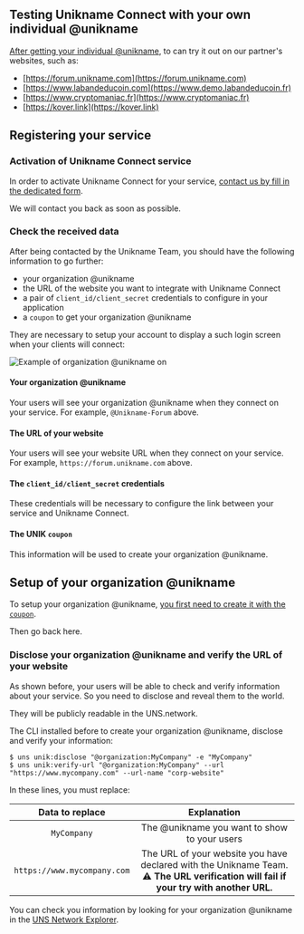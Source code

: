 ## Testing Unikname Connect with your own individual @unikname

[After getting your individual @unikname](/get-unikname/creating-your-unikname-individual), to can try it out on our partner's websites, such as:

- [https://forum.unikname.com](https://forum.unikname.com)
- [https://www.labandeducoin.com](https://www.demo.labandeducoin.fr)
- [https://www.cryptomaniac.fr](https://www.cryptomaniac.fr)
- [https://kover.link](https://kover.link)

## Registering your service

### Activation of Unikname Connect service

In order to activate Unikname Connect for your service, [contact us by fill in the dedicated form](https://www.unikname.com/get-started/).

We will contact you back as soon as possible.

### Check the received data

After being contacted by the Unikname Team, you should have the following information to go further:

- your organization @unikname
- the URL of the website you want to integrate with Unikname Connect
- a pair of `client_id/client_secret` credentials to configure in your application
- a `coupon` to get your organization @unikname

They are necessary to setup your account to display a such login screen when your clients will connect:

![Example of organization @unikname on](/connect/connect-with-your-private-unikname-screen.png)

#### Your organization @unikname

Your users will see your organization @unikname when they connect on your service.
For example, `@Unikname-Forum` above.

#### The URL of your website

Your users will see your website URL when they connect on your service.
For example, `https://forum.unikname.com` above.


#### The `client_id/client_secret` credentials

These credentials will be necessary to configure the link between your service and Unikname Connect.

#### The UNIK `coupon`

This information will be used to create your organization @unikname.
 
## Setup of your organization @unikname

To setup your organization @unikname, [you first need to create it with the `coupon`](/get-unikname/creating-unikname-organization).

Then go back here.

### Disclose your organization @unikname and verify the URL of your website

As shown before, your users will be able to check and verify information about your service.
So you need to disclose and reveal them to the world.

They will be publicly readable in the UNS.network.

The CLI installed before to create your organization @unikname, disclose and verify your information:

    $ uns unik:disclose "@organization:MyCompany" -e "MyCompany"
    $ uns unik:verify-url "@organization:MyCompany" --url "https://www.mycompany.com" --url-name "corp-website"

In these lines, you must replace:

| Data to replace | Explanation |
|:----:|:-----------:|
| `MyCompany`     |  The @unikname you want to show to your users           |
| `https://www.mycompany.com`     | The URL of your website you have declared with the Unikname Team.<br/>**:warning: The URL verification will fail if your try with another URL.**  |

You can check you information by looking for your organization @unikname in the [UNS Network Explorer](https://explorer.uns.network).
